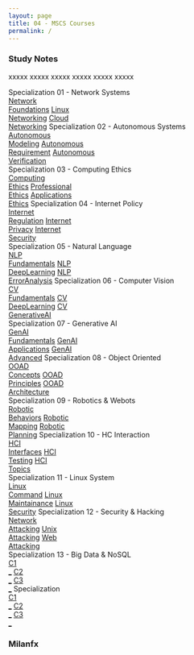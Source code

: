 ```yaml
---
layout: page
title: 04 - MSCS Courses
permalink: /
---
```


<h3>Study Notes</h3>

xxxxx xxxxx xxxxx xxxxx xxxxx xxxxx

<div>
  <span class="btn spec1"><span class="btn spec2">Specialization 01 - Network Systems</span>
  <br>
  <a href="/04-MSCS-Courses/CS01/" class="btn cour1">Network<br>Foundations</a>
  <a href="/04-MSCS-Courses/CS02/" class="btn cour2">Linux<br>Networking</a>
  <a href="/04-MSCS-Courses/CS03/" class="btn cour3">Cloud<br>Networking</a>
  </span>
  <span class="btn spec1"><span class="btn spec2">Specialization 02 - Autonomous Systems</span>
  <br>
  <a href="/04-MSCS-Courses/CS04/" class="btn cour1">Autonomous<br>Modeling</a>
  <a href="/04-MSCS-Courses/CS05/" class="btn cour2">Autonomous<br>Requirement</a>
  <a href="/04-MSCS-Courses/CS06/" class="btn cour2">Autonomous<br>Verification</a>
  </span>
</div>

<div>
  <span class="btn spec1"><span class="btn spec2">Specialization 03 - Computing Ethics</span>
  <br>
  <a href="/04-MSCS-Courses/CS07/" class="btn cour1">Computing<br>Ethics</a>
  <a href="/04-MSCS-Courses/CS08/" class="btn cour2">Professional<br>Ethics</a>
  <a href="/04-MSCS-Courses/CS09/" class="btn cour3">Applications<br>Ethics</a>
  </span>
  <span class="btn spec1"><span class="btn spec2">Specialization 04 - Internet Policy</span>
  <br>
  <a href="/04-MSCS-Courses/CS10/" class="btn cour1">Internet<br>Regulation</a>
  <a href="/04-MSCS-Courses/CS11/" class="btn cour2">Internet<br>Privacy</a>
  <a href="/04-MSCS-Courses/CS12/" class="btn cour3">Internet<br>Security</a>
  </span>
</div>

<div>
  <span class="btn spec1"><span class="btn spec2">Specialization 05 - Natural Language</span>
  <br>
  <a href="/04-MSCS-Courses/CS13/" class="btn cour1">NLP<br>Fundamentals</a>
  <a href="/04-MSCS-Courses/CS14/" class="btn cour2">NLP<br>DeepLearning</a>
  <a href="/04-MSCS-Courses/CS15/" class="btn cour3">NLP<br>ErrorAnalysis</a>
  </span>
  <span class="btn spec1"><span class="btn spec2">Specialization 06 - Computer Vision</span>
  <br>
  <a href="/04-MSCS-Courses/CS16/" class="btn cour1">CV<br>Fundamentals</a>
  <a href="/04-MSCS-Courses/CS17/" class="btn cour2">CV<br>DeepLearning</a>
  <a href="/04-MSCS-Courses/CS18/" class="btn cour3">CV<br>GenerativeAI</a>
  </span>
</div>

<div>
  <span class="btn spec1"><span class="btn spec2">Specialization 07 - Generative AI</span>
  <br>
  <a href="/04-MSCS-Courses/CS19/" class="btn cour1">GenAI<br>Fundamentals</a>
  <a href="/04-MSCS-Courses/CS20/" class="btn cour2">GenAI<br>Applications</a>
  <a href="/04-MSCS-Courses/CS21/" class="btn cour3">GenAI<br>Advanced</a>
  </span>
  <span class="btn spec1"><span class="btn spec2">Specialization 08 - Object Oriented</span>
  <br>
  <a href="/04-MSCS-Courses/CS22/" class="btn cour1">OOAD<br>Concepts</a>
  <a href="/04-MSCS-Courses/CS23/" class="btn cour2">OOAD<br>Principles</a>
  <a href="/04-MSCS-Courses/CS24/" class="btn cour3">OOAD<br>Architecture</a>
  </span>
</div>

<div>
  <span class="btn spec1"><span class="btn spec2">Specialization 09 - Robotics & Webots</span>
  <br>
  <a href="/04-MSCS-Courses/CS25/" class="btn cour1">Robotic<br>Behaviors</a>
  <a href="/04-MSCS-Courses/CS26/" class="btn cour2">Robotic<br>Mapping</a>
  <a href="/04-MSCS-Courses/CS27/" class="btn cour3">Robotic<br>Planning</a>
  </span>
  <span class="btn spec1"><span class="btn spec2">Specialization 10 - HC Interaction</span>
  <br>
  <a href="/04-MSCS-Courses/CS28/" class="btn cour1">HCI<br>Interfaces</a>
  <a href="/04-MSCS-Courses/CS29/" class="btn cour2">HCI<br>Testing</a>
  <a href="/04-MSCS-Courses/CS30/" class="btn cour3">HCI<br>Topics</a>
  </span>
</div>

<div>
  <span class="btn spec1"><span class="btn spec2">Specialization 11 - Linux System</span>
  <br>
  <a href="/04-MSCS-Courses/CS31/" class="btn cour1">Linux<br>Command</a>
  <a href="/04-MSCS-Courses/CS32/" class="btn cour2">Linux<br>Maintainance</a>
  <a href="/04-MSCS-Courses/CS33/" class="btn cour3">Linux<br>Security</a>
  </span>
  <span class="btn spec1"><span class="btn spec2">Specialization 12 - Security & Hacking</span>
  <br>
  <a href="/04-MSCS-Courses/CS34/" class="btn cour1">Network<br>Attacking</a>
  <a href="/04-MSCS-Courses/CS35/" class="btn cour2">Unix<br>Attacking</a>
  <a href="/04-MSCS-Courses/CS36/" class="btn cour3">Web<br>Attacking</a>
  </span>
</div>

<div>
  <span class="btn spec1"><span class="btn spec2">Specialization 13 - Big Data & NoSQL</span>
  <br>
  <a href="//" class="btn cour1">C1<br>_</a>
  <a href="//" class="btn cour1">C2<br>_</a>
  <a href="//" class="btn cour1">C3<br>_</a>
  </span>
  <span class="btn spec1"><span class="btn spec2">Specialization</span>
  <br>
  <a href="//" class="btn cour1">C1<br>_</a>
  <a href="//" class="btn cour1">C2<br>_</a>
  <a href="//" class="btn cour1">C3<br>_</a>
  </span>
</div>

<h3>Milanfx</h3>